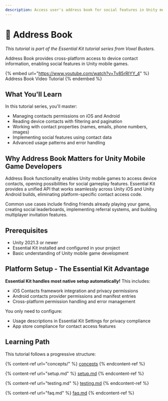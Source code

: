 ```yaml
---
description: Access user's address book for social features in Unity mobile games
---
```


# 📒 Address Book

*This tutorial is part of the Essential Kit tutorial series from Voxel Busters.*

Address Book provides cross-platform access to device contact information, enabling social features in Unity mobile games.

{% embed url="https://www.youtube.com/watch?v=Tv85rRIYY_4" %}
Address Book Video Tutorial
{% endembed %}

## What You'll Learn

In this tutorial series, you'll master:

- Managing contacts permissions on iOS and Android
- Reading device contacts with filtering and pagination
- Working with contact properties (names, emails, phone numbers, images)
- Implementing social features using contact data
- Advanced usage patterns and error handling

## Why Address Book Matters for Unity Mobile Game Developers

Address Book functionality enables Unity mobile games to access device contacts, opening possibilities for social gameplay features. Essential Kit provides a unified API that works seamlessly across Unity iOS and Unity Android builds, eliminating platform-specific contact access code.

Common use cases include finding friends already playing your game, creating social leaderboards, implementing referral systems, and building multiplayer invitation features.

## Prerequisites

- Unity 2021.3 or newer
- Essential Kit installed and configured in your project  
- Basic understanding of Unity mobile game development

## Platform Setup - The Essential Kit Advantage

**Essential Kit handles most native setup automatically!** This includes:
- iOS Contacts framework integration and privacy permissions
- Android contacts provider permissions and manifest entries
- Cross-platform permission handling and error management

You only need to configure:
- Usage descriptions in Essential Kit Settings for privacy compliance
- App store compliance for contact access features

## Learning Path

This tutorial follows a progressive structure:

{% content-ref url="concepts/" %}
[concepts](concepts/)
{% endcontent-ref %}

{% content-ref url="setup.md" %}
[setup.md](setup.md)
{% endcontent-ref %}

{% content-ref url="testing.md" %}
[testing.md](testing.md)
{% endcontent-ref %}

{% content-ref url="faq.md" %}
[faq.md](faq.md)
{% endcontent-ref %}
